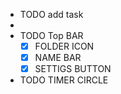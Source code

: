 - TODO add task
- 
- TODO Top BAR
  - [x] FOLDER ICON
  - [x] NAME BAR
  - [x] SETTIGS BUTTON
- TODO TIMER CIRCLE
